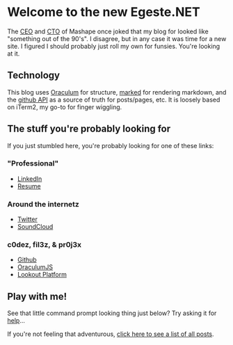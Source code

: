 Welcome to the new Egeste.NET
=============================

The [CEO](https://www.linkedin.com/in/sinzone) and [CTO](https://www.linkedin.com/in/marcopalladino) of Mashape once joked that my blog for looked like "something out of the 90's". I disagree, but in any case it was time for a new site. I figured I should probably just roll my own for funsies. You're looking at it.

Technology
----------
This blog uses [Oraculum](https://hackers.lookout.com/oraculum) for structure, [marked](https://github.com/chjj/marked) for rendering markdown, and the [github API](https://developer.github.com/v3/) as a source of truth for posts/pages, etc. It is loosely based on iTerm2, my go-to for finger wiggling.

The stuff you're probably looking for
-------------------------------------
If you just stumbled here, you're probably looking for one of these links:

### "Professional"
  * [LinkedIn](https://www.linkedin.com/in/egeste)
  * [Resume](https://github.com/egeste/egeste.github.io/raw/master/downloads/SteveRegester.pdf)

### Around the internetz
  * [Twitter](https://twitter.com/egeste)
  * [SoundCloud](https://soundcloud.com/egeste)

### c0dez, fil3z, & pr0j3x
  * [Github](https://github.com/egeste)
  * [OraculumJS](http://hackers.lookout.com/oraculum)
  * [Lookout Platform](https://www.lookout.com/enterprise-mobile-security)

Play with me!
-------------
See that little command prompt looking thing just below? Try asking it for [help](#!help)...

If you're not feeling that adventurous, [click here to see a list of all posts](#!latest).
